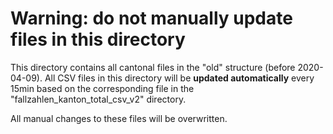 # Warning: do not manually update files in this directory

This directory contains all cantonal files in the "old" structure (before 2020-04-09).
All CSV files in this directory will be **updated automatically** every 15min based on the corresponding file in the "fallzahlen_kanton_total_csv_v2" directory.

All manual changes to these files will be overwritten.
